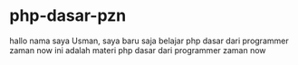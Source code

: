 # php-dasar-pzn
hallo nama saya Usman, saya baru saja belajar php dasar dari programmer zaman now
ini adalah materi php dasar dari programmer zaman now
